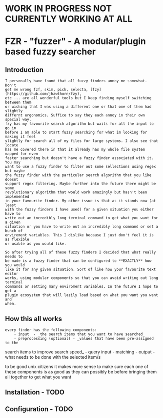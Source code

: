 # WORK IN PROGRESS NOT CURRENTLY WORKING AT ALL

# FZR - "fuzzer" - A modular/plugin based fuzzy searcher

## Introduction

    I personally have found that all fuzzy finders annoy me somewhat. Don't
    get me wrong fzf, skim, pick, selecta, [fzy](https://github.com/jhawthorn/fzy),
    etc ... are all wonderful tools but I keep finding myself switching between them
    or wishing that I was using a different one or that one of them had slightly
    differnt ergonomics. Suffice to say they each annoy in their own special way.
    fzy has my favourite search algorithm but waits for all the input to go in
    before I am able to start fuzzy searching for what im looking for making it feel
    slightly for search all of my files for large systems. I also see that locate
    has me covered there in that it already has my whole file system mapped for even
    faster searching but doesn't have a fuzzy finder associated with it. You may
    want to use a fuzzy finder to filter out some sellections using regex but maybe
    the fuzzy finder with the particular search algorithm that you like doesnt
    support regex filtering. Maybe further into the future there might be some
    revolutionary algorithm that would work amazingly but hasn't been implemented
    in your favourite finder. My other issue is that as it stands now (at least
    with the fuzzy finders I have used) for a given situation you either have to
    write out an incredibly long terminal command to get what you want for a given
    situation or you have to write out an incredibly long command or set a bunch of
    enviroment variables. This I dislike because I just don't feel it is as flexible
    or usable as you would like.

    So after trying all of these fuzzy finders I decided that what really needs to
    be made is a fuzzy finder that can be configured to **EXACTLY** how you would
    like it for any given situation. Sort of like how your favourite text editor
    works, using modular components so that you can avoid writing out long terminal
    commands or setting many enviroment variables. In the future I hope to get a
    plugin ecosystem that will lazily load based on what you want you want and
    when.

## How this all works
	every finder has the following components:
		- input  - _the search items that you want to have searched_
		- preprocessing (optional) - _values that have been pre-assigned to the
search items to improve search speed_
		- query input
		- matching
		- output - what needs to be done with the selected item/s

to be good unix citizens it makes more sense to make sure each one of these
components is as good as they can possibly be before bringing them all together
to get what you want

## Installation - **TODO**
## Configuration - **TODO**





